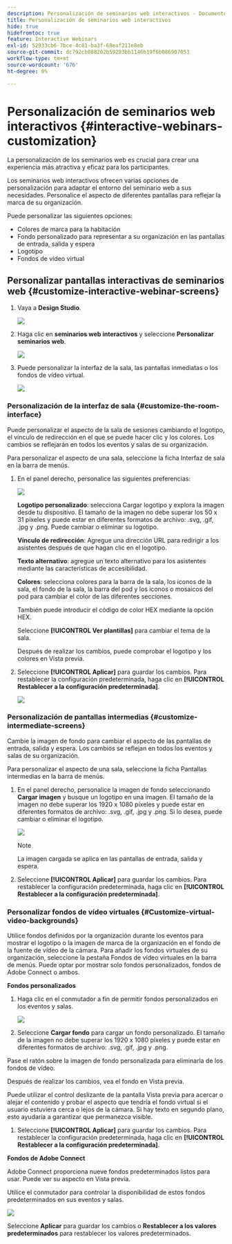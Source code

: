 ```yaml
---
description: Personalización de seminarios web interactivos - Documentos de Marketo - Documentación del producto
title: Personalización de seminarios web interactivos
hide: true
hidefromtoc: true
feature: Interactive Webinars
exl-id: 52933cb6-7bce-4c81-ba3f-68eaf211e8eb
source-git-commit: dc792cb088202b59283bb1146b19f6b086907053
workflow-type: tm+mt
source-wordcount: '676'
ht-degree: 0%

---
```


# Personalización de seminarios web interactivos {#interactive-webinars-customization}

La personalización de los seminarios web es crucial para crear una experiencia más atractiva y eficaz para los participantes.

Los seminarios web interactivos ofrecen varias opciones de personalización para adaptar el entorno del seminario web a sus necesidades. Personalice el aspecto de diferentes pantallas para reflejar la marca de su organización.

Puede personalizar las siguientes opciones:

* Colores de marca para la habitación
* Fondo personalizado para representar a su organización en las pantallas de entrada, salida y espera
* Logotipo
* Fondos de vídeo virtual

## Personalizar pantallas interactivas de seminarios web {#customize-interactive-webinar-screens}

1. Vaya a **Design Studio**.

   ![](assets/interactive-webinars-customization-1.png)

1. Haga clic en **seminarios web interactivos** y seleccione **Personalizar seminarios web**.

   ![](assets/interactive-webinars-customization-2.png)

1. Puede personalizar la interfaz de la sala, las pantallas inmediatas o los fondos de vídeo virtual.

   ![](assets/interactive-webinars-customization-3.png)

### Personalización de la interfaz de sala {#customize-the-room-interface}

Puede personalizar el aspecto de la sala de sesiones cambiando el logotipo, el vínculo de redirección en el que se puede hacer clic y los colores. Los cambios se reflejarán en todos los eventos y salas de su organización.

Para personalizar el aspecto de una sala, seleccione la ficha Interfaz de sala en la barra de menús.

1. En el panel derecho, personalice las siguientes preferencias:

   ![](assets/interactive-webinars-customization-4.png)

   **Logotipo personalizado**: selecciona Cargar logotipo y explora la imagen desde tu dispositivo. El tamaño de la imagen no debe superar los 50 x 31 píxeles y puede estar en diferentes formatos de archivo: .svg, .gif, .jpg y .png. Puede cambiar o eliminar su logotipo.

   **Vínculo de redirección**: Agregue una dirección URL para redirigir a los asistentes después de que hagan clic en el logotipo.

   **Texto alternativo**: agregue un texto alternativo para los asistentes mediante las características de accesibilidad.

   **Colores**: selecciona colores para la barra de la sala, los iconos de la sala, el fondo de la sala, la barra del pod y los iconos o mosaicos del pod para cambiar el color de las diferentes secciones.

   También puede introducir el código de color HEX mediante la opción HEX.

   Seleccione **[!UICONTROL Ver plantillas]** para cambiar el tema de la sala.

   Después de realizar los cambios, puede comprobar el logotipo y los colores en Vista previa.

1. Seleccione **[!UICONTROL Aplicar]** para guardar los cambios. Para restablecer la configuración predeterminada, haga clic en **[!UICONTROL Restablecer a la configuración predeterminada]**.

   ![](assets/interactive-webinars-customization-5.png)

### Personalización de pantallas intermedias {#customize-intermediate-screens}

Cambie la imagen de fondo para cambiar el aspecto de las pantallas de entrada, salida y espera. Los cambios se reflejan en todos los eventos y salas de su organización.

Para personalizar el aspecto de una sala, seleccione la ficha Pantallas intermedias en la barra de menús.

1. En el panel derecho, personalice la imagen de fondo seleccionando **Cargar imagen** y busque un logotipo en una imagen. El tamaño de la imagen no debe superar los 1920 x 1080 píxeles y puede estar en diferentes formatos de archivo: .svg, .gif, .jpg y .png. Si lo desea, puede cambiar o eliminar el logotipo.

   ![](assets/interactive-webinars-customization-6.png)

   >[!NOTE]
   >
   >La imagen cargada se aplica en las pantallas de entrada, salida y espera.

1. Seleccione **[!UICONTROL Aplicar]** para guardar los cambios. Para restablecer la configuración predeterminada, haga clic en **[!UICONTROL Restablecer a la configuración predeterminada]**.

### Personalizar fondos de vídeo virtuales {#Customize-virtual-video-backgrounds}

Utilice fondos definidos por la organización durante los eventos para mostrar el logotipo o la imagen de marca de la organización en el fondo de la fuente de vídeo de la cámara. Para añadir los fondos virtuales de su organización, seleccione la pestaña Fondos de vídeo virtuales en la barra de menús. Puede optar por mostrar solo fondos personalizados, fondos de Adobe Connect o ambos.

**Fondos personalizados**

1. Haga clic en el conmutador a fin de permitir fondos personalizados en los eventos y salas.

   ![](assets/interactive-webinars-customization-7.png)

1. Seleccione **Cargar fondo** para cargar un fondo personalizado. El tamaño de la imagen no debe superar los 1920 x 1080 píxeles y puede estar en diferentes formatos de archivo: .svg, .gif, .jpg y .png.

Pase el ratón sobre la imagen de fondo personalizada para eliminarla de los fondos de vídeo.

Después de realizar los cambios, vea el fondo en Vista previa.

Puede utilizar el control deslizante de la pantalla Vista previa para acercar o alejar el contenido y probar el aspecto que tendría el fondo virtual si el usuario estuviera cerca o lejos de la cámara. Si hay texto en segundo plano, esto ayudaría a garantizar que permanezca visible.

1. Seleccione **[!UICONTROL Aplicar]** para guardar los cambios. Para restablecer la configuración predeterminada, haga clic en **[!UICONTROL Restablecer a la configuración predeterminada]**.

**Fondos de Adobe Connect**

Adobe Connect proporciona nueve fondos predeterminados listos para usar. Puede ver su aspecto en Vista previa.

Utilice el conmutador para controlar la disponibilidad de estos fondos predeterminados en sus eventos y salas.

![](assets/interactive-webinars-customization-8.png)

Seleccione **Aplicar** para guardar los cambios o **Restablecer a los valores predeterminados** para restablecer los valores predeterminados.
